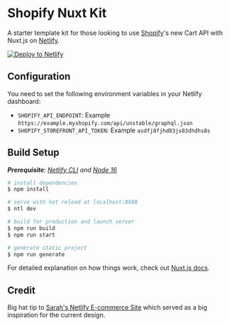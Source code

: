 # Shopify Nuxt Kit

A starter template kit for those looking to use [Shopify](https://www.shopify.com)'s new Cart API with Nuxt.js on [Netlify](https://www.netlify.com).

[![Deploy to Netlify](https://www.netlify.com/img/deploy/button.svg)](https://app.netlify.com/start/deploy?repository=https://github.com/bencodezen/shopify-nuxt-kit)

## Configuration

You need to set the following environment variables in your Netlify dashboard:

- `SHOPIFY_API_ENDPOINT`: Example `https://example.myshopify.com/api/unstable/graphql.json`
- `SHOPIFY_STOREFRONT_API_TOKEN`: Example `asdfj8fjhd83js83dhdhs8s`

## Build Setup

_**Prerequisite**: [Netlify CLI](https://docs.netlify.com/cli/get-started/) and [Node 16](https://nodejs.org/en/)_

```bash
# install dependencies
$ npm install

# serve with hot reload at localhost:8888
$ ntl dev

# build for production and launch server
$ npm run build
$ npm run start

# generate static project
$ npm run generate
```

For detailed explanation on how things work, check out [Nuxt.js docs](https://nuxtjs.org).

## Credit

Big hat tip to [Sarah's Netlify E-commerce Site](https://github.com/sdras/ecommerce-netlify/) which served as a big inspiration for the current design.
